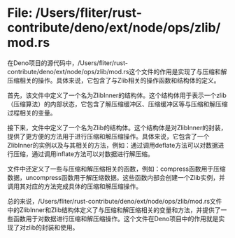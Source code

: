 # File: /Users/fliter/rust-contribute/deno/ext/node/ops/zlib/mod.rs

在Deno项目的源代码中，/Users/fliter/rust-contribute/deno/ext/node/ops/zlib/mod.rs这个文件的作用是实现了与压缩和解压缩相关的操作。具体来说，它包含了与Zlib相关的操作函数和结构体的定义。

首先，该文件中定义了一个名为ZlibInner的结构体。这个结构体用于表示一个zlib（压缩算法）的内部状态，它包含了解压缩缓冲区、压缩缓冲区等与压缩和解压缩过程相关的变量。

接下来，文件中定义了一个名为Zlib的结构体。这个结构体是对ZlibInner的封装，提供了更方便的方法用于进行压缩和解压缩操作。具体来说，它包含了一个ZlibInner的实例以及与其相关的方法，例如：通过调用deflate方法可以对数据进行压缩，通过调用inflate方法可以对数据进行解压缩。

文件中还定义了一些与压缩和解压缩相关的函数，例如：compress函数用于压缩数据，uncompress函数用于解压缩数据。这些函数内部会创建一个Zlib实例，并调用其对应的方法完成具体的压缩和解压缩操作。

总的来说，/Users/fliter/rust-contribute/deno/ext/node/ops/zlib/mod.rs文件中的ZlibInner和Zlib结构体定义了与压缩和解压缩相关的变量和方法，并提供了一些函数用于对数据进行压缩和解压缩操作。这个文件在Deno项目中的作用就是实现了对zlib的封装和使用。

